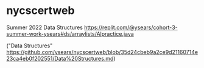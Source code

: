 # nycscertweb
Summer 2022 Data Structures 
https://replit.com/@ysears/cohort-3-summer-work-ysears#ds/arraylists/Alpractice.java

("Data Structures" https://github.com/ysears/nycscertweb/blob/35d24cbeb9a2ce9d21160714e23ca4eb0f202551/Data%20Structures.md)
